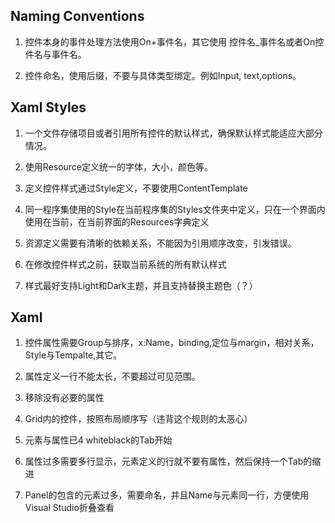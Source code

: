 ﻿
## Naming Conventions

1. 控件本身的事件处理方法使用On+事件名，其它使用 控件名_事件名或者On控件名与事件名。

1. 控件命名，使用后缀，不要与具体类型绑定。例如Input, text,options。

## Xaml Styles

1. 一个文件存储项目或者引用所有控件的默认样式，确保默认样式能适应大部分情况。

1. 使用Resource定义统一的字体，大小，颜色等。

1. 定义控件样式通过Style定义，不要使用ContentTemplate

1. 同一程序集使用的Style在当前程序集的Styles文件夹中定义，只在一个界面内使用在当前，在当前界面的Resources字典定义

1. 资源定义需要有清晰的依赖关系，不能因为引用顺序改变，引发错误。

1. 在修改控件样式之前，获取当前系统的所有默认样式

1. 样式最好支持Light和Dark主题，并且支持替换主题色（？）

## Xaml

1. 控件属性需要Group与排序，x:Name，binding,定位与margin，相对关系，Style与Tempalte,其它。

1. 属性定义一行不能太长，不要超过可见范围。

1. 移除没有必要的属性

1. Grid内的控件，按照布局顺序写（违背这个规则的太恶心）

1. 元素与属性已4 whiteblack的Tab开始

1. 属性过多需要多行显示，元素定义的行就不要有属性，然后保持一个Tab的缩进

1. Panel的包含的元素过多，需要命名，并且Name与元素同一行，方便使用Visual Studio折叠查看